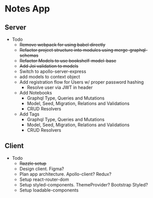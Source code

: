 # Notes App

## Server

- Todo
  - ~~Remove webpack for using babel directly~~
  - ~~Refactor project structure into modules using merge-graphql-schemas~~
  - ~~Refactor Models to use bookshelf-model-base~~
  - ~~Add Joi validation to models~~
  - Switch to apollo-server-express
  - add models to context object
  - Add registration flow for Users w/ proper password hashing
    - Resolve user via JWT in header
  - Add Notebooks
    - Graphql Type, Queries and Mutations
    - Model, Seed, Migration, Relations and Validations
    - CRUD Resolvers
  - Add Tags
    - Graphql Type, Queries and Mutations
    - Model, Seed, Migration, Relations and Validations
    - CRUD Resolvers

## Client

- Todo
  - ~~Razzle setup~~
  - Design client. Figma?
  - Plan app architecture. Apollo-client? Redux?
  - Setup react-router-dom
  - Setup styled-components. ThemeProvider? Bootstrap Styled?
  - Setup loadable-components

